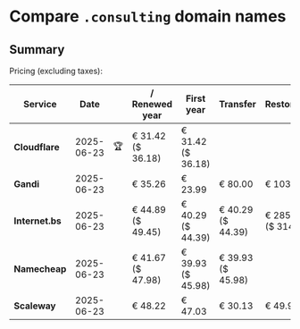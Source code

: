 # Compare `.consulting` domain names

## Summary

Pricing (excluding taxes):

| Service | Date |  | / Renewed year | First year | Transfer | Restoration |
|--|--|--|--|--|--|--|
| **Cloudflare** | 2025-06-23 | 🏆 | € 31.42<br>($ 36.18) | € 31.42<br>($ 36.18) |  |  |
| **Gandi** | 2025-06-23 |  | € 35.26 | € 23.99 | € 80.00 | € 103.13 |
| **Internet.bs** | 2025-06-23 |  | € 44.89<br>($ 49.45) | € 40.29<br>($ 44.39) | € 40.29<br>($ 44.39) | € 285.59<br>($ 314.65) |
| **Namecheap** | 2025-06-23 |  | € 41.67<br>($ 47.98) | € 39.93<br>($ 45.98) | € 39.93<br>($ 45.98) |  |
| **Scaleway** | 2025-06-23 |  | € 48.22 | € 47.03 | € 30.13 | € 49.99 |
